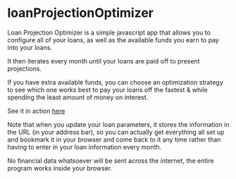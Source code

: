 loanProjectionOptimizer
=======================

Loan Projection Optimizer is a simple javascript app that allows you to configure all of your loans, as well as the available funds you earn to pay into your loans.

It then iterates every month until your loans are paid off to present projections.

If you have extra available funds, you can choose an optimization strategy to see which one works best to pay your loans off the fastest & while spending the least amount of money on interest.

See it in action [here](https://andyortlieb-oss.github.io/loanProjectionOptimizer/pub/loan.html)

Note that when you update your loan parameters, it stores the information in the URL (in your address bar), so you can actually get everything all set up and bookmark it in your browser and come back to it any time rather than having to enter in your loan information every month.

No financial data whatsoever will be sent across the internet, the entire program works inside your browser.
